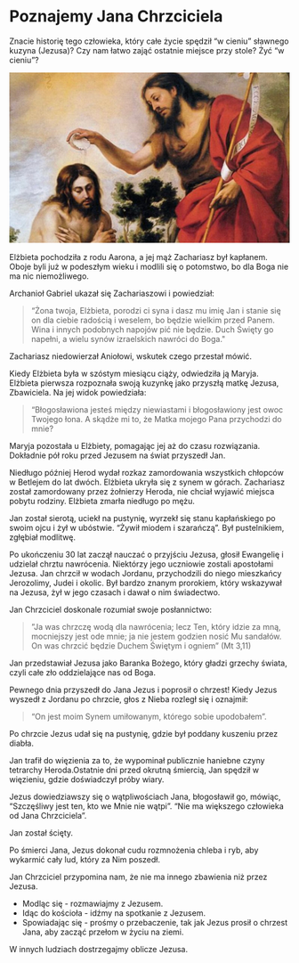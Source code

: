 # Poznajemy Jana Chrzciciela

Znacie historię tego człowieka, który całe życie spędził “w cieniu” sławnego kuzyna (Jezusa)? Czy nam łatwo zająć ostatnie miejsce przy stole? Żyć “w cieniu”?

![Zdjęcie](/img/2021-12-13.jpg)

Elżbieta pochodziła z rodu Aarona, a jej mąż Zachariasz był kapłanem. Oboje byli już w podeszłym wieku i modlili się o potomstwo, bo dla Boga nie ma nic niemożliwego. 

Archanioł Gabriel ukazał się Zachariaszowi i powiedział:

> “Żona twoja, Elżbieta, porodzi ci syna i dasz mu imię Jan i stanie się on dla ciebie radością i weselem, bo będzie wielkim przed Panem. Wina i innych podobnych napojów pić nie będzie. Duch Święty go napełni, a wielu synów izraelskich nawróci do Boga."

Zachariasz niedowierzał Aniołowi, wskutek czego przestał mówić.

Kiedy Elżbieta była w szóstym miesiącu ciąży, odwiedziła ją Maryja. Elżbieta pierwsza rozpoznała swoją kuzynkę jako przyszłą matkę Jezusa, Zbawiciela. Na jej widok powiedziała:

> “Błogosławiona jesteś między niewiastami i błogosławiony jest owoc Twojego łona. A skądże mi to, że Matka mojego Pana przychodzi do mnie? 

Maryja pozostała u Elżbiety, pomagając jej aż do czasu rozwiązania. Dokładnie pół roku przed Jezusem na świat przyszedł Jan.

Niedługo później Herod wydał rozkaz zamordowania wszystkich chłopców w Betlejem do lat dwóch. Elżbieta ukryła się z synem w górach. Zachariasz został zamordowany przez żołnierzy Heroda, nie chciał wyjawić miejsca pobytu rodziny. Elżbieta zmarła niedługo po mężu. 

Jan został sierotą, uciekł na pustynię, wyrzekł się stanu kapłańskiego po swoim ojcu i żył w ubóstwie. “Żywił miodem i szarańczą”. Był pustelnikiem, zgłębiał modlitwę. 

Po ukończeniu 30 lat zaczął nauczać o przyjściu Jezusa, głosił Ewangelię i udzielał chrztu nawrócenia. Niektórzy jego uczniowie zostali apostołami Jezusa. Jan chrzcił w wodach Jordanu, przychodzili do niego mieszkańcy Jerozolimy, Judei i okolic. Był bardzo znanym prorokiem, który wskazywał na Jezusa, żył w jego czasach i dawał o nim świadectwo.

Jan Chrzciciel doskonale rozumiał swoje posłannictwo:

> ”Ja was chrzczę wodą dla nawrócenia; lecz Ten, który idzie za mną, mocniejszy jest ode mnie; ja nie jestem godzien nosić Mu sandałów. On was chrzcić będzie Duchem Świętym i ogniem” (Mt 3,11)

Jan przedstawiał Jezusa jako Baranka Bożego, który gładzi grzechy świata, czyli całe zło oddzielające nas od Boga. 

Pewnego dnia przyszedł do Jana Jezus i poprosił o chrzest! Kiedy Jezus wyszedł z Jordanu po chrzcie, głos z Nieba rozległ się i oznajmił:

> “On jest moim Synem umiłowanym, którego sobie upodobałem”.

Po chrzcie Jezus udał się na pustynię, gdzie był poddany kuszeniu przez diabła.

Jan trafił do więzienia za to, że wypominał publicznie haniebne czyny tetrarchy Heroda.Ostatnie dni przed okrutną śmiercią, Jan spędził w więzieniu, gdzie doświadczył próby wiary. 

Jezus dowiedziawszy się o wątpliwościach Jana, błogosławił go, mówiąc, “Szczęśliwy jest ten, kto we Mnie nie wątpi”. “Nie ma większego człowieka od Jana Chrzciciela”.
 
Jan został ścięty.

Po śmierci Jana, Jezus dokonał cudu rozmnożenia chleba i ryb, aby wykarmić cały lud, który za Nim poszedł.

Jan Chrzciciel przypomina nam, że  nie ma innego zbawienia niż przez Jezusa.

- Modląc się - rozmawiajmy z Jezusem.
- Idąc do kościoła - idźmy na spotkanie z Jezusem.
- Spowiadając się - prośmy o przebaczenie, tak jak Jezus prosił o chrzest Jana, aby zacząć przełom w życiu na ziemi.

W innych ludziach dostrzegajmy oblicze Jezusa.